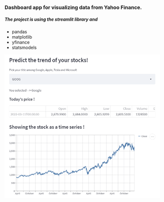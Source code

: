 ### Dashboard app for visualizing data from Yahoo Finance.
##### The project is using the streamlit library and
- pandas
- matplotlib
- yfinance
- statsmodels


<img src = "thumbnail.png">
